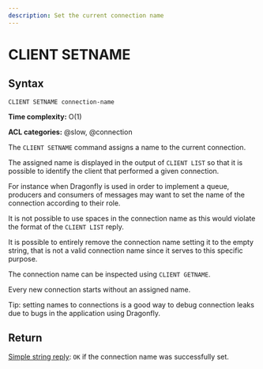 ```yaml
---
description: Set the current connection name
---
```


# CLIENT SETNAME

## Syntax

    CLIENT SETNAME connection-name

**Time complexity:** O(1)

**ACL categories:** @slow, @connection

The `CLIENT SETNAME` command assigns a name to the current connection.

The assigned name is displayed in the output of `CLIENT LIST` so that it is possible to identify the client that performed a given connection.

For instance when Dragonfly is used in order to implement a queue, producers and consumers of messages may want to set the name of the connection according to their role.

It is not possible to use spaces in the connection name as this would violate the format of the `CLIENT LIST` reply.

It is possible to entirely remove the connection name setting it to the empty string, that is not a valid connection name since it serves to this specific purpose.

The connection name can be inspected using `CLIENT GETNAME`.

Every new connection starts without an assigned name.

Tip: setting names to connections is a good way to debug connection leaks due to bugs in the application using Dragonfly.

## Return

[Simple string reply](https://redis.io/docs/reference/protocol-spec#resp-simple-strings): `OK` if the connection name was successfully set.
